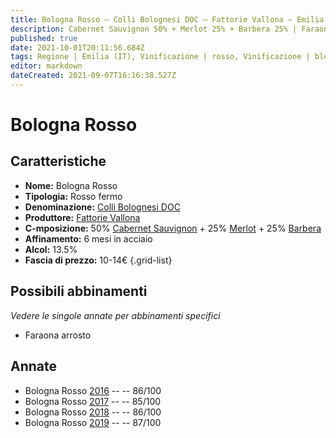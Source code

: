 ```yaml
---
title: Bologna Rosso – Colli Bolognesi DOC – Fattorie Vallona – Emilia (IT) – 10-14€ – 3★
description: Cabernet Sauvignon 50% + Merlot 25% + Barbera 25% | Faraona arrosto
published: true
date: 2021-10-01T20:11:56.684Z
tags: Regione | Emilia (IT), Vinificazione | rosso, Vinificazione | blend, Vinificazione | fermo, Valutazioni | 5 stelle, Vitigni | Cabernet Sauvignon, Vitigni | merlot, Vitigni | barbera, Prezzi | 10-14€, Alimento | faraona, Cottura | arrosto
editor: markdown
dateCreated: 2021-09-07T16:16:38.527Z
---
```


# Bologna Rosso

## Caratteristiche
- **Nome:** Bologna Rosso 
- **Tipologia:** Rosso fermo
- **Denominazione:** [Colli Bolognesi DOC](/denominazioni/Italia/Emilia/DOC/Colli-Bolognesi) 
- **Produttore:** [Fattorie Vallona](/produttori/Italia/Emilia/Fattorie-Vallona) 
- **C-mposizione:** 50% [Cabernet Sauvignon](/vitigni/Francia/bacca-nera/cabernet-sauvignon) + 25% [Merlot](/vitigni/Francia/bacca-nera/merlot) + 25% [Barbera](/vitigni/Italia/bacca-nera/barbera)
- **Affinamento:** 6 mesi in acciaio
- **Alcol:** 13.5%
- **Fascia di prezzo:** 10-14€
{.grid-list}



## Possibili abbinamenti
*Vedere le singole annate per abbinamenti specifici*

- Faraona arrosto

## Annate
- Bologna Rosso [2016](/vini/Italia/Emilia/Fattorie-Vallona/Bologna-Rosso/2016) -- <span class="star-3"></span> -- 86/100
- Bologna Rosso [2017](/vini/Italia/Emilia/Fattorie-Vallona/Bologna-Rosso/2017) -- <span class="star-3"></span> -- 85/100
- Bologna Rosso [2018](/vini/Italia/Emilia/Fattorie-Vallona/Bologna-Rosso/2018) -- <span class="star-3"></span> -- 86/100
- Bologna Rosso [2019](/vini/Italia/Emilia/Fattorie-Vallona/Bologna-Rosso/2019) -- <span class="star-3"></span> -- 87/100

